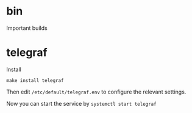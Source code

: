 # bin
Important builds

# telegraf

Install
```shell
make install telegraf
```

Then edit `/etc/default/telegraf.env` to configure the relevant settings.

Now you can start the service by `systemctl start telegraf`

